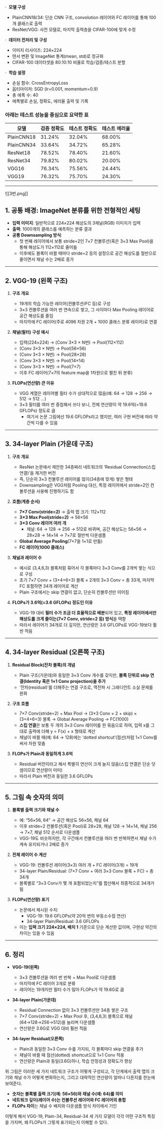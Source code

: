 ·  **모델 구성**

- PlainCNN18/34: 단순 CNN 구조, convolution 레이어와 FC 레이어를 통해 100개 클래스로 출력
- ResNet/VGG: 사전 모델로, 마지막 출력층을 CIFAR-100에 맞게 수정

·  **데이터 전처리 및 구성**

- 이미지 리사이즈: 224×224
- 텐서 변환 및 ImageNet 통계(mean, std)로 정규화
- CIFAR-100 데이터셋을 80:10:10 비율로 학습/검증/테스트 분할

·  **학습 설정**

- 손실 함수: CrossEntropyLoss
- 옵티마이저: SGD (lr=0.001, momentum=0.9)
- 총 에폭 수: 40
- 에폭별로 손실, 정확도, 에러율 출력 및 기록

### 아래는 테스트 성능을 중심으로 요약한 표

| 모델         | 검증 정확도 | 테스트 정확도 | 테스트 에러율 |
| ---------- | ------ | ------- | ------- |
| PlainCNN18 | 31.24% | 32.04%  | 68.00%  |
| PlainCNN34 | 33.64% | 34.72%  | 65.28%  |
| ResNet18   | 78.52% | 78.40%  | 21.60%  |
| ResNet34   | 79.82% | 80.02%  | 20.00%  |
| VGG16      | 76.34% | 75.56%  | 24.44%  |
| VGG19      | 76.32% | 75.70%  | 24.30%  |

---


![[3번.png]]

## 1. 공통 배경: ImageNet 분류를 위한 전형적인 세팅

- **입력 이미지**: 일반적으로 224×224 해상도의 3채널(RGB) 이미지가 입력
- **출력**: 1000개의 클래스를 예측하는 분류 결과
- **공통 Downsampling 방식**:
    - 첫 번째 레이어에서 보통 stride=2인 7×7 컨볼루션(혹은 3×3 Max Pool)을 통해 해상도가 112×112로 줄어듦
    - 이후에도 블록이 바뀔 때마다 stride=2 등의 설정으로 공간 해상도를 절반으로 줄이면서 채널 수는 2배로 증가

---

## 2. VGG-19 (왼쪽 구조)

1. **구조 개요**
    
    - 19개의 학습 가능한 레이어(컨볼루션/FC 등)로 구성
    - 3×3 컨볼루션을 여러 번 연속으로 쌓고, 그 사이마다 Max Pooling 레이어로 공간 해상도를 줄임
    - 마지막에 FC 레이어(주로 4096 차원 2개 + 1000 클래스 분류 레이어)로 연결
2. **채널(필터) 구성 예시**
    
    - 입력(224×224) → (Conv 3×3 × N번) → Pool(112×112)
    - (Conv 3×3 × N번) → Pool(56×56)
    - (Conv 3×3 × N번) → Pool(28×28)
    - (Conv 3×3 × N번) → Pool(14×14)
    - (Conv 3×3 × N번) → Pool(7×7)
    - 이후 FC 레이어(7×7의 feature map을 1차원으로 펼친 뒤 분류)
3. **FLOPs(연산량) 큰 이유**
    
    - VGG 계열은 레이어별 필터 수가 상대적으로 많음(예: 64 → 128 → 256 → 512 → 512 ...)
    - 3×3 필터를 여러 번 중첩해서 쓰다 보니, 전체 연산량이 약 19.6억(=19.6 GFLOPs) 정도로 큼
        - 여기서 논문 그림에선 19.6 GFLOPs라고 했지만, 여러 구현 버전에 따라 약간씩 다를 수 있음

---

## 3. 34-layer Plain (가운데 구조)

1. **구조 개요**
    
    - ResNet 논문에서 제안한 34층짜리 네트워크의 ‘Residual Connection(스킵 연결)’을 제거한 버전
    - 즉, 단순히 3×3 컨볼루션 레이어를 많이(34층에 맞게) 쌓은 형태
    - Downsampling은 VGG처럼 Pooling 대신, 특정 레이어에서 stride=2인 컨볼루션을 사용해 진행하기도 함
2. **흐름(계층 순서)**
    
    - **7×7 Conv(stride=2)** → 출력 맵 크기: 112×112
    - **3×3 Max Pool(stride=2)** → 56×56
    - **3×3 Conv 레이어 여러 개**
        - 채널: 64 → 128 → 256 → 512로 바뀌며, 공간 해상도는 56×56 → 28×28 → 14×14 → 7×7로 절반씩 다운샘플
    - **Global Average Pooling**(7×7을 1×1로 만듦)
    - **FC 레이어(1000 클래스)**
3. **채널과 레이어 수**
    
    - 예시로 (3,4,6,3) 블록처럼 묶어서 각 블록마다 3×3 Conv를 2개씩 쌓는 식으로 구성
    - 초기 7×7 Conv + (3+4+6+3) 블록 × 2개의 3×3 Conv = 총 33개, 마지막 FC 포함하면 34개 레이어로 계산
    - Plain 구조에서는 skip 연결이 없고, 단순히 컨볼루션만 이어짐
4. **FLOPs가 3.6억(=3.6 GFLOPs) 정도인 이유**
    
    - VGG-19 대비 **필터 수가 조금 더 효율적으로 배분**되어 있고, **특정 레이어에서만 해상도를 크게 줄이는(7×7 Conv, stride=2 등) 방식**을 택함
    - 따라서 레이어가 34개로 더 깊지만, 연산량은 3.6 GFLOPs로 VGG-19보다 훨씬 작음

---

## 4. 34-layer Residual (오른쪽 구조)

1. **Residual Block(잔차 블록)의 개념**
    
    - Plain 구조(가운데)와 동일한 3×3 Conv 개수를 갖지만, **블록 단위로 skip 연결(Identity 혹은 1×1 Conv projection)을 추가**
    - ‘잔차(residual)’를 더해주는 연결 구조로, 역전파 시 그래디언트 소실 문제를 완화
2. **구조 흐름**
    
    - 7×7 Conv(stride=2) + Max Pool → (3×3 Conv × 2 + skip) × (3+4+6+3) 블록 → Global Average Pooling → FC(1000)
    - **스킵 연결**은 보통 두 개의 3×3 Conv 레이어를 한 묶음으로 하여, 입력 x를 그대로 출력에 더해 y = F(x) + x 형태로 계산
    - 채널이 바뀔 때(예: 64 → 128)에는 ‘dotted shortcut’(점선)처럼 1×1 Conv를 써서 차원 맞춤
3. **FLOPs가 Plain과 동일하게 3.6억**
    
    - Residual 버전이라고 해서 특별히 연산이 크게 늘지 않음(스킵 연결은 단순 덧셈이므로 연산량이 미미)
    - 따라서 Plain 버전과 동일한 3.6 GFLOPs

---

## 5. 그림 속 숫자의 의미

1. **블록별 출력 크기와 채널 수**
    
    - 예: “56×56, 64” → 공간 해상도 56×56, 채널 64
    - 이후 stride=2 컨볼루션(혹은 Pool)로 28×28, 채널 128 → 14×14, 채널 256 → 7×7, 채널 512 순서로 다운샘플
    - VGG-19도 비슷하지만, 각 구간에서 컨볼루션을 여러 번 반복하면서 채널 수가 계속 유지되거나 2배로 증가
2. **전체 레이어 수 계산**
    
    - VGG-19: 컨볼루션 레이어(3×3) 여러 개 + FC 레이어(3개) = 19개
    - 34-layer Plain/Residual: (7×7 Conv + 여러 3×3 Conv 블록 + FC) = 총 34개
    - 블록별로 “3×3 Conv가 몇 개 포함되었는지”를 합산해서 최종적으로 34개가 됨
3. **FLOPs(연산량) 표기**
    
    - 논문에서 제시된 수치:
        - VGG-19: 19.6 GFLOPs(약 20억 번의 부동소수점 연산)
        - 34-layer Plain/Residual: 3.6 GFLOPs
    - 이는 **입력 크기 224×224, 배치 1** 기준으로 단순 계산한 값이며, 구현상 약간의 차이는 있을 수 있음

---

## 6. 정리

- **VGG-19(왼쪽)**
    
    - 3×3 컨볼루션을 여러 번 반복 + Max Pool로 다운샘플
    - 마지막에 FC 레이어 3개로 분류
    - 레이어는 19개지만 필터 수가 많아 FLOPs가 약 19.6G로 큼
- **34-layer Plain(가운데)**
    
    - Residual Connection 없이 3×3 컨볼루션만 34층 쌓은 구조
    - 7×7 Conv(stride=2) + Max Pool 후, (3,4,6,3) 블록으로 채널(64→128→256→512)을 늘리며 다운샘플
    - 연산량은 3.6G로 VGG 대비 훨씬 적음
- **34-layer Residual(오른쪽)**
    
    - Plain과 동일한 3×3 Conv 수를 가지되, 각 블록마다 skip 연결을 추가
    - 채널이 바뀔 때 점선(dotted) shortcut으로 1×1 Conv 적용
    - 연산량은 Plain과 동일(3.6G)하나, 학습 안정성과 정확도가 향상

위 그림은 이러한 세 가지 네트워크 구조가 어떻게 구성되고, 각 단계에서 출력 맵의 크기와 채널 수가 어떻게 변화하는지, 그리고 대략적인 연산량이 얼마나 다른지를 한눈에 보여준다.

- **숫자는 블록별 출력 크기(예: 56×56)와 채널 수(예: 64)를 의미**
- **네트워크 깊이(레이어 수)는 컨볼루션 레이어와 FC 레이어의 총합**
- **FLOPs 차이**는 채널 수 배치와 다운샘플 방식 차이에서 기인

이렇게 해서 VGG-19, Plain-34, Residual-34 세 가지 모델이 각각 어떤 구조적 특징을 가지며, 왜 FLOPs가 그렇게 표기되는지 이해할 수 있다.